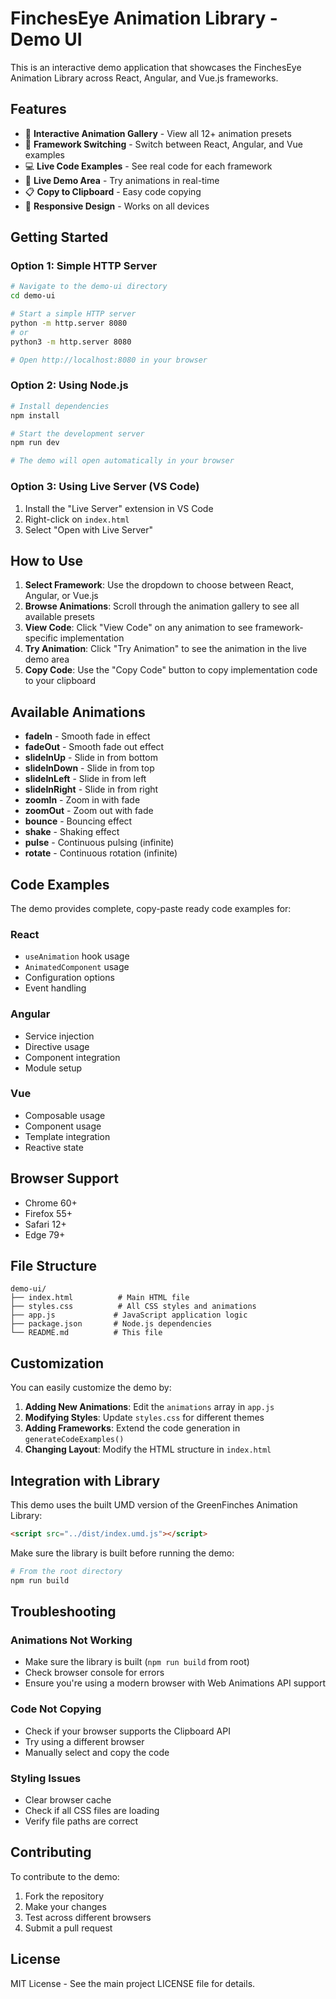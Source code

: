# FinchesEye Animation Library - Demo UI

This is an interactive demo application that showcases the FinchesEye Animation Library across React, Angular, and Vue.js frameworks.

## Features

- 🎨 **Interactive Animation Gallery** - View all 12+ animation presets
- 🔄 **Framework Switching** - Switch between React, Angular, and Vue examples
- 💻 **Live Code Examples** - See real code for each framework
- 🎯 **Live Demo Area** - Try animations in real-time
- 📋 **Copy to Clipboard** - Easy code copying
- 📱 **Responsive Design** - Works on all devices

## Getting Started

### Option 1: Simple HTTP Server

```bash
# Navigate to the demo-ui directory
cd demo-ui

# Start a simple HTTP server
python -m http.server 8080
# or
python3 -m http.server 8080

# Open http://localhost:8080 in your browser
```

### Option 2: Using Node.js

```bash
# Install dependencies
npm install

# Start the development server
npm run dev

# The demo will open automatically in your browser
```

### Option 3: Using Live Server (VS Code)

1. Install the "Live Server" extension in VS Code
2. Right-click on `index.html`
3. Select "Open with Live Server"

## How to Use

1. **Select Framework**: Use the dropdown to choose between React, Angular, or Vue.js
2. **Browse Animations**: Scroll through the animation gallery to see all available presets
3. **View Code**: Click "View Code" on any animation to see framework-specific implementation
4. **Try Animation**: Click "Try Animation" to see the animation in the live demo area
5. **Copy Code**: Use the "Copy Code" button to copy implementation code to your clipboard

## Available Animations

- **fadeIn** - Smooth fade in effect
- **fadeOut** - Smooth fade out effect
- **slideInUp** - Slide in from bottom
- **slideInDown** - Slide in from top
- **slideInLeft** - Slide in from left
- **slideInRight** - Slide in from right
- **zoomIn** - Zoom in with fade
- **zoomOut** - Zoom out with fade
- **bounce** - Bouncing effect
- **shake** - Shaking effect
- **pulse** - Continuous pulsing (infinite)
- **rotate** - Continuous rotation (infinite)

## Code Examples

The demo provides complete, copy-paste ready code examples for:

### React
- `useAnimation` hook usage
- `AnimatedComponent` usage
- Configuration options
- Event handling

### Angular
- Service injection
- Directive usage
- Component integration
- Module setup

### Vue
- Composable usage
- Component usage
- Template integration
- Reactive state

## Browser Support

- Chrome 60+
- Firefox 55+
- Safari 12+
- Edge 79+

## File Structure

```
demo-ui/
├── index.html          # Main HTML file
├── styles.css          # All CSS styles and animations
├── app.js             # JavaScript application logic
├── package.json       # Node.js dependencies
└── README.md          # This file
```

## Customization

You can easily customize the demo by:

1. **Adding New Animations**: Edit the `animations` array in `app.js`
2. **Modifying Styles**: Update `styles.css` for different themes
3. **Adding Frameworks**: Extend the code generation in `generateCodeExamples()`
4. **Changing Layout**: Modify the HTML structure in `index.html`

## Integration with Library

This demo uses the built UMD version of the GreenFinches Animation Library:

```html
<script src="../dist/index.umd.js"></script>
```

Make sure the library is built before running the demo:

```bash
# From the root directory
npm run build
```

## Troubleshooting

### Animations Not Working
- Make sure the library is built (`npm run build` from root)
- Check browser console for errors
- Ensure you're using a modern browser with Web Animations API support

### Code Not Copying
- Check if your browser supports the Clipboard API
- Try using a different browser
- Manually select and copy the code

### Styling Issues
- Clear browser cache
- Check if all CSS files are loading
- Verify file paths are correct

## Contributing

To contribute to the demo:

1. Fork the repository
2. Make your changes
3. Test across different browsers
4. Submit a pull request

## License

MIT License - See the main project LICENSE file for details.
